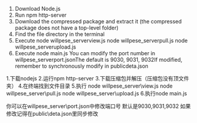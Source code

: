 1. Download Node.js
2. Run npm http-server
3. Download the compressed package and extract it (the compressed package does not have a top-level folder)
4. Find the file directory in the terminal
5. Execute
node willpese_serverview.js
node willpese_serverpull.js
node willpese_serverupload.js
6. Execute node main.js
You can modify the port number in willpese_serverport.jsonThe default is 9030, 9031, 9032If modified, remember to synchronously modify in publicdeta.json



1.下载nodejs
2.运行npm http-server
3.下载压缩包并解压（压缩包没有顶文件夹）
4.在终端找到文件目录
5.执行
node willpese_server\view.js
node willpese_server\pull.js
node willpese_server\upload.js
6.执行node main.js

你可以在willpese_server\port.json中修改端口号
默认是9030,9031,9032
如果修改记得在public\deta.json里同步修改
